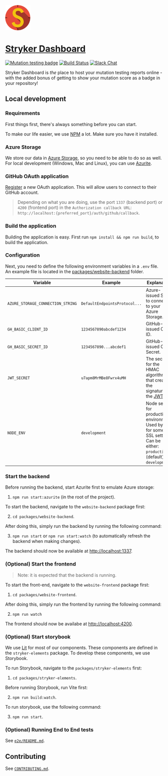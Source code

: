 <img src="https://raw.githubusercontent.com/stryker-mutator/stryker-mutator.github.io/develop/static/images/stryker.svg" alt="Stryker logo" style="width: 80px" />

# [Stryker Dashboard](https://dashboard.stryker-mutator.io/)

[![Mutation testing badge](https://img.shields.io/endpoint?style=flat&url=https%3A%2F%2Fbadge-api.stryker-mutator.io%2Fgithub.com%2Fstryker-mutator%2Fstryker-dashboard%2Fmaster)](https://dashboard.stryker-mutator.io/reports/github.com/stryker-mutator/stryker-dashboard/master)
[![Build Status](https://github.com/stryker-mutator/stryker-dashboard/workflows/CI/badge.svg)](https://github.com/stryker-mutator/stryker-dashboard/actions?workflow=CI)
[![Slack Chat](https://img.shields.io/badge/slack-chat-brightgreen.svg?logo=slack)](https://join.slack.com/t/stryker-mutator/shared_invite/enQtOTUyMTYyNTg1NDQ0LTU4ODNmZDlmN2I3MmEyMTVhYjZlYmJkOThlNTY3NTM1M2QxYmM5YTM3ODQxYmJjY2YyYzllM2RkMmM1NjNjZjM)

Stryker Dashboard is _the_ place to host your mutation testing reports online - with the added bonus of getting to show your mutation score as a badge in your repository!

## Local development

### Requirements

First things first, there's always something before you can start.

To make our life easier, we use [NPM](https://www.npmjs.com/) a lot. Make sure you have it installed.

### Azure Storage

We store our data in [Azure Storage](https://azure.microsoft.com/en-us/free/services/storage/), so you need to be able to do so as well. For local development (Windows, Mac and Linux), you can use [Azurite](https://github.com/Azure/Azurite).

### GitHub OAuth application

[Register](https://github.com/settings/applications/new) a new OAuth application. This will allow users to connect to their GitHub account.

> Depending on what you are doing, use the port `1337` (backend port) or `4200` (frontend port) in the `Authorization callback URL`: `http://localhost:{preferred_port}/auth/github/callback`.

### Build the application

Building the application is easy. First run `npm install && npm run build`, to build the application.

### Configuration

Next, you need to define the following environment variables in a `.env` file. An example file is located in the [packages/website-backend](./packages/website-backend/.env.example) folder.

| Variable                          | Example                       | Explanation                                                                                                                        | Required |
| --------------------------------- | ----------------------------- | ---------------------------------------------------------------------------------------------------------------------------------- | -------- |
| `AZURE_STORAGE_CONNECTION_STRING` | `DefaultEndpointsProtocol...` | Azure-issued String to connect to your Azure Storage.                                                                              | Yes      |
| `GH_BASIC_CLIENT_ID`              | `1234567890abcdef1234`        | GitHub-issued Client ID.                                                                                                           | Yes      |
| `GH_BASIC_SECRET_ID`              | `1234567890...abcdef1`        | GitHub-issued Client Secret.                                                                                                       | Yes      |
| `JWT_SECRET`                      | `u7apm8MrMBe8Fwrx4uMH`        | The secret for the HMAC algorithm that creates the signature of the [JWT](https://tools.ietf.org/html/rfc7519).                    | Yes      |
| `NODE_ENV`                        | `development`                 | Node setting for production environment. Used by us for some SSL settings. Can be either: `production` (default) or `development`. | No       |

### Start the backend

Before running the backend, start Azurite first to emulate Azure storage:

1. `npm run start:azurite` (in the root of the project).

To start the backend, navigate to the `website-backend` package first:

2. `cd packages/website-backend`.

After doing this, simply run the backend by running the following command:

3. `npm run start` or `npm run start:watch` (to automatically refresh the backend when making changes).

The backend should now be available at [http://localhost:1337](http://localhost:1337).

### (Optional) Start the frontend

> Note: it is expected that the backend is running.

To start the front-end, navigate to the `website-frontend` package first:

1. `cd packages/website-frontend`.

After doing this, simply run the frontend by running the following command:

2. `npm run watch`

The frontend should now be availabe at [http://localhost:4200](http://localhost:4200).

### (Optional) Start storybook

We use [Lit](https://lit.dev/) for most of our components. These components are defined in the `stryker-elements` package. To develop these components, we use Storybook.

To run Storybook, navigate to the `packages/stryker-elements` first:

1. `cd packages/stryker-elements`.

Before running Storybook, run Vite first:

2. `npm run build:watch`.

To run storybook, use the following command:

3. `npm run start`.

### (Optional) Running End to End tests

See [`e2e/README.md`](./packages/e2e/README.md).

## Contributing

See [`CONTRIBUTING.md`](./CONTRIBUTING.md).
